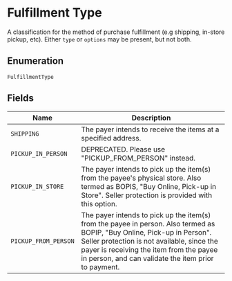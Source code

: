 
# Fulfillment Type

A classification for the method of purchase fulfillment (e.g shipping, in-store pickup, etc). Either `type` or `options` may be present, but not both.

## Enumeration

`FulfillmentType`

## Fields

| Name | Description |
|  --- | --- |
| `SHIPPING` | The payer intends to receive the items at a specified address. |
| `PICKUP_IN_PERSON` | DEPRECATED. Please use "PICKUP_FROM_PERSON" instead. |
| `PICKUP_IN_STORE` | The payer intends to pick up the item(s) from the payee's physical store. Also termed as BOPIS, "Buy Online, Pick-up in Store". Seller protection is provided with this option. |
| `PICKUP_FROM_PERSON` | The payer intends to pick up the item(s) from the payee in person. Also termed as BOPIP, "Buy Online, Pick-up in Person". Seller protection is not available, since the payer is receiving the item from the payee in person, and can validate the item prior to payment. |

